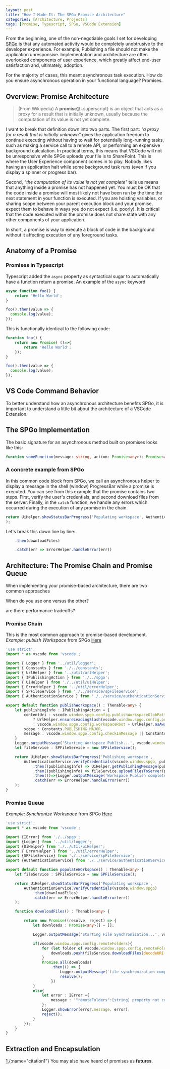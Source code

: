 ```yaml
---
layout: post
title: "How I Made It: The SPGo Promise Architecture"
categories: [Architecture, Projects]
tags: [Promise, Typescript, SPGo, VSCode Extension]
---
```


From the beginning, one of the non-negotiable goals I set for developing [SPGo](https://www.chrishasz.com/spgo/) is that any automated activity would be completely unobtrusive to the developer experience. For example, Publishing a file should not make the application unresponsive. Implementation and architecture are often overlooked components of user experience, which greatly affect end-user satisfaction and, ultimately, adoption.

For the majority of cases, this meant asynchronous task execution. How do you ensure asynchronous operation in your functional language? Promises.

## Overview: Promise Architecture

> (From Wikipedia) A **promise**[1](#citation1){:.superscript} is an object that acts as a proxy for a result that is initially unknown, usually because the computation of its value is not yet complete.

I want to break that definition down into two parts. The first part: _"a proxy for a result that is initially unknown"_ gives the application freedom to continue executing without having to wait for potentially long-running tasks, such as making a service call to a remote API, or performing an expensive background calculation. In practical terms, this means that VSCode will not be unresponsive while SPGo uploads your file is to SharePoint. This is where the User Experience component comes in to play. Nobody likes having an application halt while some background task runs (even if you display a spinner or progress bar).

Second, _"the computation of its value is not yet complete"_ tells us means that anything inside a promise has not happened yet. You must be OK that the code inside a promise will most likely not have been run by the time the next statement in your function is executed. If you are hoisting variables, or sharing scope between your parent execution block and your promise, expect them to behave in ways you do not expect (i.e. poorly). It is critical that the code executed within the promise does not share state with any other components of your application.

In short, a promise is way to execute a block of code in the background without it affecting execution of any foreground tasks.

## Anatomy of a Promise

### Promises in Typescript

Typescript added the `async` property as syntactical sugar to automatically have a function return a promise. An example of the `async` keyword

```typescript
async function foo() {
    return 'Hello World';
}

foo().then(value => {
  console.log(value);
});
```

This is functionally identical to the following code:

```typescript
function foo() {
    return new Promise( ()=>{
        return 'Hello World';
    });
}

foo().then(value => {
  console.log(value);
});
```

## VS Code Command Behavior

To better understand how an asynchronous architecture benefits SPGo, it is important to understand a little bit about the architecture of a VSCode Extension.

## The SPGo Implementation

The basic signature for an asynchronous method built on promises looks like this:

```typescript
function someFunction(message: string, action: Promise<any>): Promise<any>
```

### A concrete example from SPGo

In this common code block from SPGo, we call an asynchronous helper to display a message in the shell (window) ProgressBar while a promise is executed. You can see from this example that the promise contains two steps. First, verify the user's credentials, and second download files from the server. Finally, in the `catch` function, we handle any errors which occurred during the execution of any promise in the chain.

```typescript
return UiHelper.showStatusBarProgress('Populating workspace', AuthenticationService.verifyCredentials(vscode.window.spgo)
);
```

Let's break this down line by line:

```typescript
    .then(downloadFiles)
```

```typescript
    .catch(err => ErrorHelper.handleError(err))
```

## Architecture: The Promise Chain and Promise Queue

When implementing your promise-based architecture, there are two common approaches

When do you use one versus the other?

are there performance tradeoffs?

### Promise Chain

This is the most common approach to promise-based development.
*Example: publish Workspace* from SPGo [Here](https://github.com/chrishasz/spgo/blob/master/src/command/publishWorkspace.ts)

```typescript
'use strict';
import * as vscode from 'vscode';

import { Logger } from '../util/logger';
import { Constants } from './../constants';
import { UrlHelper } from '../util/urlHelper';
import { IPublishingAction } from './../spgo';
import { UiHelper } from './../util/uiHelper';
import { ErrorHelper } from '../util/errorHelper';
import { SPFileService } from './../service/spFileService';
import { AuthenticationService } from './../service/authenticationService';

export default function publishWorkspace() : Thenable<any> {
    let publishingInfo : IPublishingAction = {
        contentUri : vscode.window.spgo.config.publishWorkspaceGlobPattern
            ? UrlHelper.ensureLeadingSlash(vscode.window.spgo.config.publishWorkspaceGlobPattern)
            : vscode.window.spgo.config.workspaceRoot + UrlHelper.osAwareGlobStar(),
        scope : Constants.PUBLISHING_MAJOR,
        message : vscode.window.spgo.config.checkInMessage || Constants.PUBLISHING_DEFAULT_MESSAGE
    }
    Logger.outputMessage('Starting Workspace Publish...', vscode.window.spgo.outputChannel);
    let fileService : SPFileService = new SPFileService();

    return UiHelper.showStatusBarProgress('Publishing workspace',
        AuthenticationService.verifyCredentials(vscode.window.spgo, publishingInfo)
            .then((publishingInfo) => UiHelper.getPublishingMessage(publishingInfo))
            .then((publishingInfo) => fileService.uploadFilesToServer(publishingInfo))
            .then(()=>{Logger.outputMessage('Workspace Publish complete.', vscode.window.spgo.outputChannel)})
            .catch(err => ErrorHelper.handleError(err))
    );
}
```

### Promise Queue

*Example: Synchronize Workspace* from SPGo [Here](https://github.com/chrishasz/spgo/blob/master/src/command/populateWorkspace.ts)

```typescript
'use strict';
import * as vscode from 'vscode';

import {IError} from './../spgo';
import {Logger} from '../util/logger';
import {UiHelper} from './../util/uiHelper';
import { ErrorHelper } from '../util/errorHelper';
import {SPFileService} from './../service/spFileService';
import {AuthenticationService} from './../service/authenticationService';

export default function populateWorkspace() : Thenable<any> {
    let fileService : SPFileService = new SPFileService();

    return UiHelper.showStatusBarProgress('Populating workspace',
        AuthenticationService.verifyCredentials(vscode.window.spgo)
            .then(downloadFiles)
            .catch(err => ErrorHelper.handleError(err))
    );

    function downloadFiles() : Thenable<any> {

        return new Promise((resolve, reject) => {
            let downloads : Promise<any>[] = [];

            Logger.outputMessage('Starting File Synchronization...', vscode.window.spgo.outputChannel);

            if(vscode.window.spgo.config.remoteFolders){
                for (let folder of vscode.window.spgo.config.remoteFolders) {
                    downloads.push(fileService.downloadFiles(decodeURI(folder)));
                }
                Promise.all(downloads)
                    .then(() => {
                        Logger.outputMessage(`file synchronization complete.`, vscode.window.spgo.outputChannel);
                        resolve();
                    })
            }
            else{
                let error : IError ={
                    message : '"remoteFolders":[string] property not configured in workspace configuration file.'
                };
                Logger.showError(error.message, error);
                reject();
            }
        });
    }
}
```

## Extraction and Encapsulation

[1.](/){:name="citation1"} You may also have heard of promises as **futures**.
